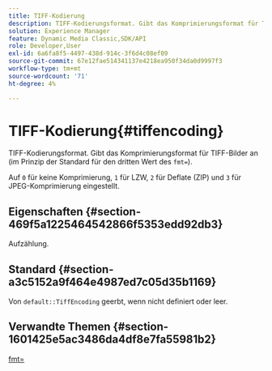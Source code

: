 ```yaml
---
title: TIFF-Kodierung
description: TIFF-Kodierungsformat. Gibt das Komprimierungsformat für TIFF-Bilder an (im Prinzip der Standard für den dritten Wert des Befehls fmt= ).
solution: Experience Manager
feature: Dynamic Media Classic,SDK/API
role: Developer,User
exl-id: 6a6fa8f5-4497-438d-914c-3f6d4c08ef09
source-git-commit: 67e12fae514341137e4218ea950f34da0d9997f3
workflow-type: tm+mt
source-wordcount: '71'
ht-degree: 4%

---
```


# TIFF-Kodierung{#tiffencoding}

TIFF-Kodierungsformat. Gibt das Komprimierungsformat für TIFF-Bilder an (im Prinzip der Standard für den dritten Wert des `fmt=`).

Auf `0` für keine Komprimierung, `1` für LZW, `2` für Deflate (ZIP) und `3` für JPEG-Komprimierung eingestellt.

## Eigenschaften {#section-469f5a1225464542866f5353edd92db3}

Aufzählung.

## Standard {#section-a3c5152a9f464e4987ed7c05d35b1169}

Von `default::TiffEncoding` geerbt, wenn nicht definiert oder leer.

## Verwandte Themen {#section-1601425e5ac3486da4df8e7fa55981b2}

[fmt=](../../../../../ir-api/http-protocol/image-rendering-api-ref/c-ir-http-protocol-ref/c-ir-http-protocol-command-reference/r-ir-fmt.md#reference-4c743f67d56b47c5b774fcc900ff758c)
